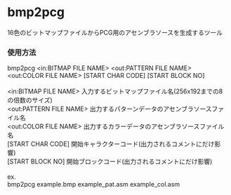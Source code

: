 # bmp2pcg
16色のビットマップファイルからPCG用のアセンブラソースを生成するツール<br>

### 使用方法
bmp2pcg <in:BITMAP FILE NAME> <out:PATTERN FILE NAME> <out:COLOR FILE NAME> [START CHAR CODE] [START BLOCK NO]<br>
<br>
  <in:BITMAP FILE NAME>		入力するビットマップファイル名(256x192までの8の倍数のサイズ)<br>
  <out:PATTERN FILE NAME>	出力するパターンデータのアセンブラソースファイル名<br>
  <out:COLOR FILE NAME>		出力するカラーデータのアセンブラソースファイル名<br>
  [START CHAR CODE]			開始キャラクターコード(出力されるコメントにだけ影響)<br>
  [START BLOCK NO]			開始ブロックコード(出力されるコメントにだけ影響)<br>
<br>
ex.<br>
  bmp2pcg example.bmp example_pat.asm example_col.asm<br>
